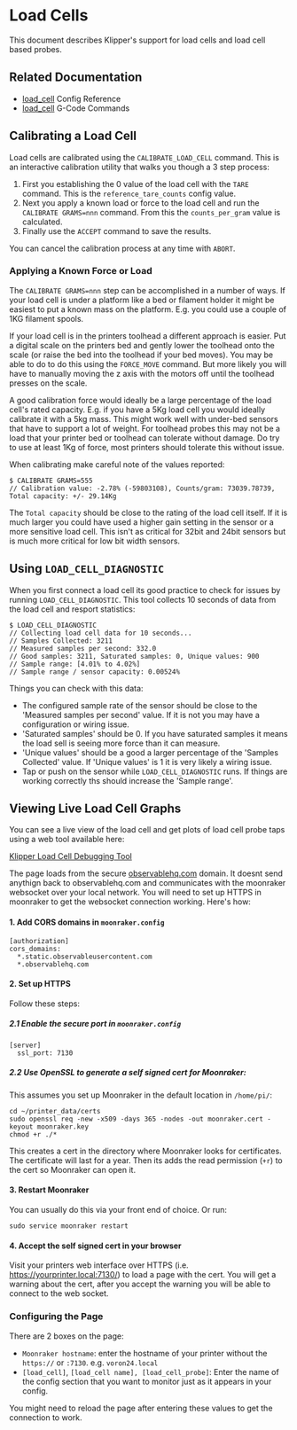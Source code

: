 # Load Cells

This document describes Klipper's support for load cells and load cell based
probes.

## Related Documentation

* [load_cell](Config_Reference.md#load_cell) Config Reference
* [load_cell](G-Codes.md#load_cell) G-Code Commands

## Calibrating a Load Cell

Load cells are calibrated using the `CALIBRATE_LOAD_CELL` command. This is an
interactive calibration utility that walks you though a 3 step process:
1. First you establishing the 0 value of the load cell with the `TARE` command.
This is the `reference_tare_counts` config value.
1. Next you apply a known load or force to the load cell and run the
`CALIBRATE GRAMS=nnn` command. From this the `counts_per_gram` value is
calculated.
1. Finally use the `ACCEPT` command to save the results.

You can cancel the calibration process at any time with `ABORT`.

### Applying a Known Force or Load

The `CALIBRATE GRAMS=nnn` step can be accomplished in a number of ways. If your
load cell is under a platform like a bed or filament holder it might be easiest
to put a known mass on the platform. E.g. you could use a couple of 1KG filament
spools.

If your load cell is in the printers toolhead a different approach is easier.
Put a digital scale on the printers bed and gently lower the toolhead onto the
scale (or raise the bed into the toolhead if your bed moves). You may be able to
do to do this using the `FORCE_MOVE` command. But more likely you will have to
manually moving the z axis with the motors off until the toolhead presses on the
scale.

A good calibration force would ideally be a large percentage of the load cell's
rated capacity. E.g. if you have a 5Kg load cell you would ideally calibrate it
with a 5kg mass. This might work well with under-bed sensors that have to
support a lot of weight. For toolhead probes this may not be a load that your
printer bed or toolhead can tolerate without damage. Do try to use at least 1Kg
of force, most printers should tolerate this without issue.

When calibrating make careful note of the values reported:
```
$ CALIBRATE GRAMS=555
// Calibration value: -2.78% (-59803108), Counts/gram: 73039.78739,
Total capacity: +/- 29.14Kg
```
The `Total capacity` should be close to the rating of the load cell itself. If
it is much larger you could have used a higher gain setting in the sensor or a
more sensitive load cell. This isn't as critical for 32bit and 24bit sensors but
is much more critical for low bit width sensors.

## Using `LOAD_CELL_DIAGNOSTIC`

When you first connect a load cell its good practice to check for issues by
running `LOAD_CELL_DIAGNOSTIC`. This tool collects 10 seconds of data from the
load cell and resport statistics:

```
$ LOAD_CELL_DIAGNOSTIC
// Collecting load cell data for 10 seconds...
// Samples Collected: 3211
// Measured samples per second: 332.0
// Good samples: 3211, Saturated samples: 0, Unique values: 900
// Sample range: [4.01% to 4.02%]
// Sample range / sensor capacity: 0.00524%
```

Things you can check with this data:
* The configured sample rate of the sensor should be close to the 'Measured
samples per second' value. If it is not you may have a configuration or wiring
issue.
* 'Saturated samples' should be 0. If you have saturated samples it means the
load sell is seeing more force than it can measure.
* 'Unique values' should be a good a larger percentage of the 'Samples
Collected' value. If 'Unique values' is 1 it is very likely a wiring issue.
* Tap or push on the sensor while `LOAD_CELL_DIAGNOSTIC` runs. If
things are working correctly ths should increase the 'Sample range'.

## Viewing Live Load Cell Graphs

You can see a live view of the load cell and get plots of load cell probe taps
using a web tool available here:

[Klipper Load Cell Debugging Tool](https://observablehq.com/@garethky/klipper-load-cell-debugging-tool)

The page loads from the secure [observablehq.com](observablehq.com) domain. It
doesnt send anythign back to observablehq.com and communicates with the
moonraker websocket over your local network. You will need to set up HTTPS in
moonraker to get the websocket connection working. Here's how:

#### 1. Add CORS domains in `moonraker.config`

```
[authorization]
cors_domains:
  *.static.observableusercontent.com
  *.observablehq.com
```

#### 2. Set up HTTPS

Follow these steps:

##### 2.1 Enable the secure port in `moonraker.config`
```
[server]
  ssl_port: 7130
```

##### 2.2 Use OpenSSL to generate a self signed cert for Moonraker:

This assumes you set up Moonraker in the default location in `/home/pi/`:

```
cd ~/printer_data/certs
sudo openssl req -new -x509 -days 365 -nodes -out moonraker.cert -keyout moonraker.key
chmod +r ./*
```

This creates a cert in the directory where Moonraker looks for certificates. The
certificate will last for a year. Then its adds the read permission (`+r`) to
the cert so Moonraker can open it.

#### 3. Restart Moonraker
You can usually do this via your front end of choice. Or run:

```
sudo service moonraker restart
```

#### 4. Accept the self signed cert in your browser
Visit your printers web interface over HTTPS (i.e.
https://yourprinter.local:7130/) to load a page with the cert. You will get
a warning about the cert, after you accept the warning you will be able to
connect to the web socket.

### Configuring the Page

There are 2 boxes on the page:
- `Moonraker hostname`: enter the hostname of your printer without the
`https://` or `:7130`.
e.g. `voron24.local`
- `[load_cell]`, `[load_cell name], [load_cell_probe]`: Enter the name of the
config section that you want to monitor just as it appears in your config.

You might need to reload the page after entering these values to get the
connection to work.
